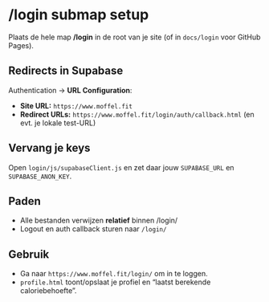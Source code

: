 # /login submap setup

Plaats de hele map **/login** in de root van je site (of in `docs/login` voor GitHub Pages).

## Redirects in Supabase
Authentication → **URL Configuration**:
- **Site URL:** `https://www.moffel.fit`
- **Redirect URLs:** `https://www.moffel.fit/login/auth/callback.html` (en evt. je lokale test-URL)

## Vervang je keys
Open `login/js/supabaseClient.js` en zet daar jouw `SUPABASE_URL` en `SUPABASE_ANON_KEY`.

## Paden
- Alle bestanden verwijzen **relatief** binnen /login/
- Logout en auth callback sturen naar `/login/`

## Gebruik
- Ga naar `https://www.moffel.fit/login/` om in te loggen.
- `profile.html` toont/opslaat je profiel en “laatst berekende caloriebehoefte”.
